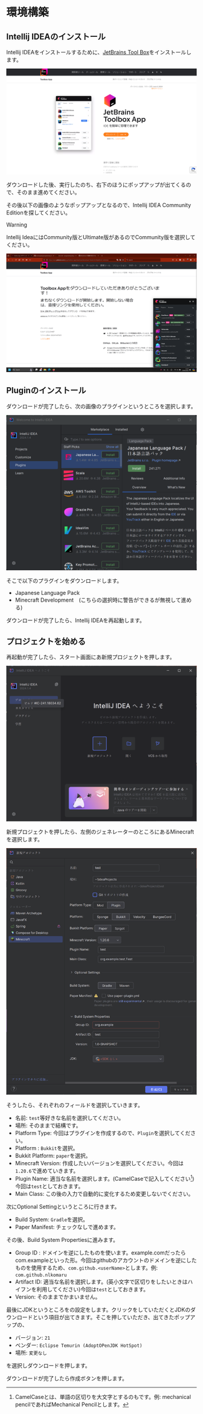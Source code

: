 # 環境構築
## Intellij IDEAのインストール
Intellij IDEAをインストールするために、[JetBrains Tool Box](https://www.jetbrains.com/ja-jp/toolbox-app/)をインストールします。

![jetbrains tool box](./static/github-tool-box.png)

ダウンロードした後、実行したのち、右下のほうにポップアップが出てくるので、そのまま進めてください。

その後以下の画像のようなポップアップとなるので、Intellij IDEA Community Editionを探してください。

> [!WARNING]
> Intellij IdeaにはCommunity版とUltimate版があるのでCommunity版を選択してください。

![popup](./static/github-tool-box-popup.png)

## Pluginのインストール

ダウンロードが完了したら、次の画像のプラグインというところを選択します。

![plugin-select](./static/intellij-plugin-select.png)

そこで以下のプラグインをダウンロードします。
- Japanese Language Pack
- Minecraft Development　(こちらの選択時に警告ができるが無視して進める)

ダウンロードが完了したら、Intellij IDEAを再起動します。

## プロジェクトを始める

再起動が完了したら、スタート画面にあ新規プロジェクトを押します。

![alt text](./static/image-1.png)

新規プロジェクトを押したら、左側のジェネレーターのところにあるMinecraftを選択します。


![alt text](./static/image-3.png)

そうしたら、それぞれのフィールドを選択していきます。<br>

- 名前: `test`等好きな名前を選択してください。
-  場所: そのままで結構です。 
- Platform Type: 今回はプラグインを作成するので、`Plugin`を選択してください。
- Platform : `Bukkit`を選択。
- Bukkit Platform: `paper`を選択。
- Minecraft Version: 作成したいバージョンを選択してください。今回は`1.20.6`で進めていきます。
- Plugin Name: 適当な名前を選択します。(CamelCaseで記入してください[^1])今回は`test`としておきます。
- Main Class: この後の入力で自動的に変化するため変更しないでください。

[^1]: CamelCaseとは、単語の区切りを大文字とするのもです。例: mechanical pencilであればMechanical Pencilとします。

次にOptional Settingというところに行きます。
- Build System: `Gradle`を選択。
- Paper Manifest: チェックなしで進めます。

その後、Build System Propertiesに進みます。

- Group ID : ドメインを逆にしたものを使います。example.comだったらcom.exampleといった形。今回はgithubのアカウントのドメインを逆にしたものを使用するため、`com.github.<userName>`とします。例: `com.github.nlkomaru`
- Artifact ID: 適当な名前を選択します。(英小文字で区切りをしたいときはハイフンを利用してください)今回は`test`としておきます。
- Version: そのままでかまいません。

最後にJDKというところをの設定をします。クリックをしていただくとJDKのダウンロードという項目が出てきます。そこを押していただき、出てきたポップアップの、
- バージョン: `21`
- ベンダー: `Eclipse Temurin (AdoptOPenJDK HotSpot)`
- 場所: `変更なし`

を選択しダウンロードを押します。

ダウンロードが完了したら作成ボタンを押します。



